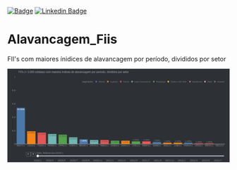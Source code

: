 [![Badge](https://img.shields.io/badge/Author-Fabiano_Manetti-%237159c1?style=flat-square&logo=ghost)](https://github.com/FabianoManetti/) [![Linkedin Badge](https://img.shields.io/badge/LinkedIn-0077B5?style=for-the-badge&logo=linkedin&logoColor=white)](https://www.linkedin.com/in/fabiano-manetti/)

# Alavancagem_Fiis
 FII's com maiores ínidices de alavancagem por período, divididos por setor


<center><img src="alavancagem.gif"></center><br>
